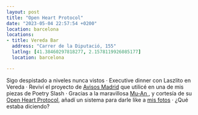 ```yaml
---
layout: post
title: "Open Heart Protocol"
date: "2023-05-04 22:57:54 +0200"
location: barcelona
locations:
- title: Vereda Bar
  address: "Carrer de la Diputació, 155"
  latlng: [41.38460297818277, 2.1578119926085177]
  location: barcelona

---
```


Sigo despistado a niveles nunca vistos · Executive dinner con Laszlito en Vereda · Reviví el proyecto de [Avisos Madrid](https://madrid.javier.computer) que utilicé en una de mis piezas de Poetry Slash · Gracias a la maravillosa [Mu-An ](https://muan.co), y cortesía de su [Open Heart Protocol](https://github.com/dddddddddzzzz/OpenHeart), añadí un sistema para darle like a [mis fotos](/photos) · ¿Qué estaba diciendo?
